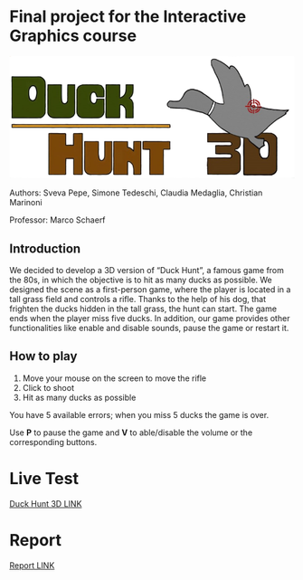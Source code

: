 # Final project for the Interactive Graphics course
<img src="project/img/logo.png" alt="alt text" width="600">

Authors: Sveva Pepe, Simone Tedeschi, Claudia Medaglia, Christian Marinoni

Professor: Marco Schaerf

## Introduction
We decided to develop a 3D version of “Duck Hunt”, a famous game from the 80s, in which the objective is to hit as many ducks as possible.  We designed the scene as a first-person game, where the player is located in a tall grass field and controls a rifle.  Thanks to the help of his dog, that frighten the ducks hidden in the tall grass, the hunt can start. The game ends when the player miss five ducks. In addition,  our game provides other functionalities like enable and disable sounds, pause the game or restart it.

## How to play
1. Move your mouse on the screen to move the rifle
2. Click to shoot
3. Hit as many ducks as possible

You have 5 available errors; when you miss 5 ducks the game is over.

Use <b>P</b> to pause the game and <b>V</b> to able/disable the volume or the corresponding buttons.

# Live Test

[Duck Hunt 3D LINK](https://sapienzainteractivegraphicscourse.github.io/final-project-s2c2/)

# Report

[Report LINK](https://sapienzainteractivegraphicscourse.github.io/final-project-s2c2/report/report.pdf)

